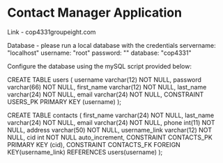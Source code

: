# Contact Manager Application
Link - cop4331groupeight.com

Database - please run a local database with the credentials
  servername: "localhost"
  username: "root"
  password: ""
  database: "cop4331"
  
 
 
Configure the database using the mySQL script provided below: 

CREATE TABLE users (
    username varchar(12) NOT NULL,
    password varchar(66) NOT NULL,
    first_name varchar(12) NOT NULL,
    last_name varchar(24) NOT NULL,
    email varchar(24) NOT NULL,
    CONSTRAINT USERS_PK PRIMARY KEY (username)
);

CREATE TABLE contacts (
    first_name varchar(24) NOT NULL,
    last_name varchar(24) NOT NULL,
    email varchar(24) NOT NULL, 
    phone int(11) NOT NULL,
    address varchar(50) NOT NULL,
    username_link varchar(12) NOT NULL,
    cid int NOT NULL auto_increment,
    CONSTRAINT CONTACTS_PK PRIMARY KEY (cid),
    CONSTRAINT CONTACTS_FK FOREIGN KEY(username_link) REFERENCES users(username)
);
